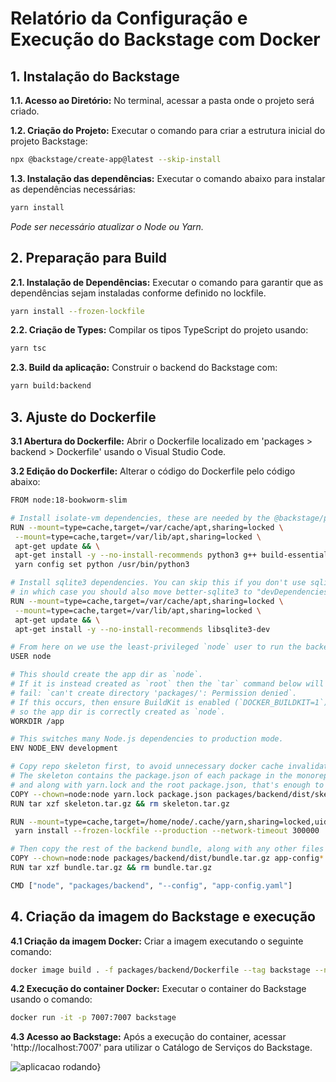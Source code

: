 # Relatório da Configuração e Execução do Backstage com Docker

## 1. Instalação do Backstage

**1.1. Acesso ao Diretório:** 
   No terminal, acessar a pasta onde o projeto será criado.

**1.2. Criação do Projeto:** 
   Executar o comando para criar a estrutura inicial do projeto Backstage:
   ```bash
   npx @backstage/create-app@latest --skip-install
   ```

**1.3. Instalação das dependências:**
   Executar o comando abaixo para instalar as dependências necessárias:
   ```bash
   yarn install
   ```
   *Pode ser necessário atualizar o Node ou Yarn.*


## 2. Preparação para Build

**2.1. Instalação de Dependências:**
   Executar o comando para garantir que as dependências sejam instaladas conforme definido no lockfile.
   ```bash
   yarn install --frozen-lockfile
   ```

**2.2. Criação de Types:**
   Compilar os tipos TypeScript do projeto usando:
   ```bash
   yarn tsc
   ```

**2.3. Build da aplicação:**
   Construir o backend do Backstage com:
   ```bash
   yarn build:backend
   ```

## 3. Ajuste do Dockerfile

**3.1 Abertura do Dockerfile:**
   Abrir o Dockerfile localizado em 'packages > backend > Dockerfile' usando o Visual Studio Code.

**3.2 Edição do Dockerfile:**
   Alterar o código do Dockerfile pelo código abaixo:
   ```bash
   FROM node:18-bookworm-slim

# Install isolate-vm dependencies, these are needed by the @backstage/plugin-scaffolder-backend.
RUN --mount=type=cache,target=/var/cache/apt,sharing=locked \
    --mount=type=cache,target=/var/lib/apt,sharing=locked \
    apt-get update && \
    apt-get install -y --no-install-recommends python3 g++ build-essential && \
    yarn config set python /usr/bin/python3

# Install sqlite3 dependencies. You can skip this if you don't use sqlite3 in the image,
# in which case you should also move better-sqlite3 to "devDependencies" in package.json.
RUN --mount=type=cache,target=/var/cache/apt,sharing=locked \
    --mount=type=cache,target=/var/lib/apt,sharing=locked \
    apt-get update && \
    apt-get install -y --no-install-recommends libsqlite3-dev

# From here on we use the least-privileged `node` user to run the backend.
USER node

# This should create the app dir as `node`.
# If it is instead created as `root` then the `tar` command below will
# fail: `can't create directory 'packages/': Permission denied`.
# If this occurs, then ensure BuildKit is enabled (`DOCKER_BUILDKIT=1`)
# so the app dir is correctly created as `node`.
WORKDIR /app

# This switches many Node.js dependencies to production mode.
ENV NODE_ENV development

# Copy repo skeleton first, to avoid unnecessary docker cache invalidation.
# The skeleton contains the package.json of each package in the monorepo,
# and along with yarn.lock and the root package.json, that's enough to run yarn install.
COPY --chown=node:node yarn.lock package.json packages/backend/dist/skeleton.tar.gz ./
RUN tar xzf skeleton.tar.gz && rm skeleton.tar.gz

RUN --mount=type=cache,target=/home/node/.cache/yarn,sharing=locked,uid=1000,gid=1000 \
    yarn install --frozen-lockfile --production --network-timeout 300000

# Then copy the rest of the backend bundle, along with any other files we might want.
COPY --chown=node:node packages/backend/dist/bundle.tar.gz app-config*.yaml ./
RUN tar xzf bundle.tar.gz && rm bundle.tar.gz

CMD ["node", "packages/backend", "--config", "app-config.yaml"]
```

## 4. Criação da imagem do Backstage e execução

**4.1 Criação da imagem Docker:**
   Criar a imagem executando o seguinte comando:
   ```bash
   docker image build . -f packages/backend/Dockerfile --tag backstage --no-cache
   ```

**4.2 Execução do container Docker:**
   Executar o container do Backstage usando o comando:
   ```bash
   docker run -it -p 7007:7007 backstage
   ```

**4.3 Acesso ao Backstage:**
   Após a execução do container, acessar 'http://localhost:7007' para utilizar o Catálogo de Serviços do Backstage.

   ![aplicacao rodando}]()

